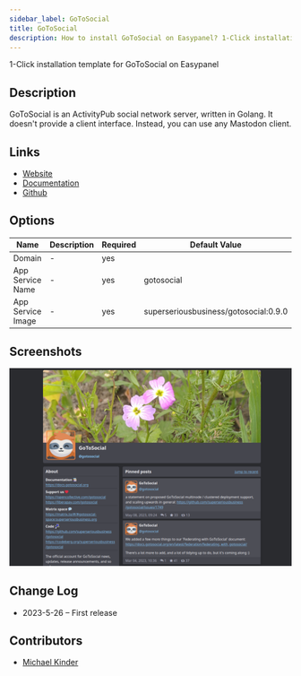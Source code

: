 ```yaml
---
sidebar_label: GoToSocial
title: GoToSocial
description: How to install GoToSocial on Easypanel? 1-Click installation template for GoToSocial on Easypanel
---
```


<!-- generated -->

1-Click installation template for GoToSocial on Easypanel

## Description

GoToSocial is an ActivityPub social network server, written in Golang. It doesn&#39;t provide a client interface. Instead, you can use any Mastodon client.

## Links

- [Website](https://gotosocial.org/)
- [Documentation](https://docs.gotosocial.org/en/latest/)
- [Github](https://github.com/superseriousbusiness/gotosocial/)

## Options

Name | Description | Required | Default Value
-|-|-|-
Domain | - | yes | 
App Service Name | - | yes | gotosocial
App Service Image | - | yes | superseriousbusiness/gotosocial:0.9.0

## Screenshots

![GoToSocial Screenshot](./assets/screenshot.png)

## Change Log

- 2023-5-26 – First release

## Contributors

- [Michael Kinder](https://github.com/ressonix)
